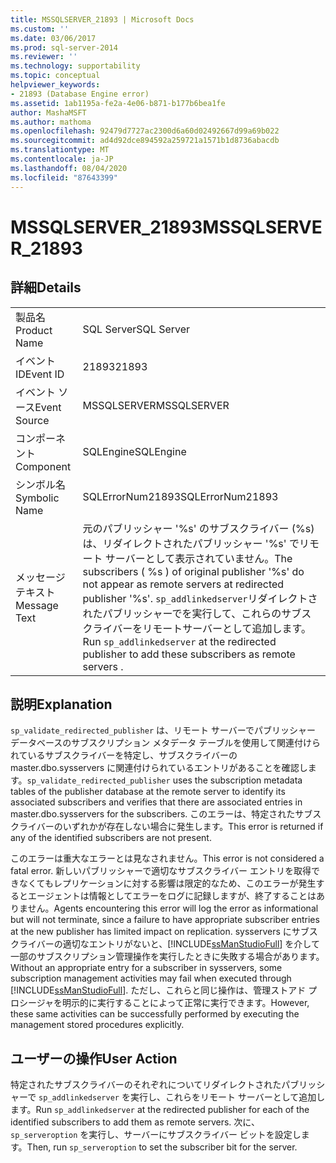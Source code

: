 ```yaml
---
title: MSSQLSERVER_21893 | Microsoft Docs
ms.custom: ''
ms.date: 03/06/2017
ms.prod: sql-server-2014
ms.reviewer: ''
ms.technology: supportability
ms.topic: conceptual
helpviewer_keywords:
- 21893 (Database Engine error)
ms.assetid: 1ab1195a-fe2a-4e06-b871-b177b6bea1fe
author: MashaMSFT
ms.author: mathoma
ms.openlocfilehash: 92479d7727ac2300d6a60d02492667d99a69b022
ms.sourcegitcommit: ad4d92dce894592a259721a1571b1d8736abacdb
ms.translationtype: MT
ms.contentlocale: ja-JP
ms.lasthandoff: 08/04/2020
ms.locfileid: "87643399"
---
```

# <a name="mssqlserver_21893"></a><span data-ttu-id="ad875-102">MSSQLSERVER_21893</span><span class="sxs-lookup"><span data-stu-id="ad875-102">MSSQLSERVER_21893</span></span>
    
## <a name="details"></a><span data-ttu-id="ad875-103">詳細</span><span class="sxs-lookup"><span data-stu-id="ad875-103">Details</span></span>  
  
|||  
|-|-|  
|<span data-ttu-id="ad875-104">製品名</span><span class="sxs-lookup"><span data-stu-id="ad875-104">Product Name</span></span>|<span data-ttu-id="ad875-105">SQL Server</span><span class="sxs-lookup"><span data-stu-id="ad875-105">SQL Server</span></span>|  
|<span data-ttu-id="ad875-106">イベント ID</span><span class="sxs-lookup"><span data-stu-id="ad875-106">Event ID</span></span>|<span data-ttu-id="ad875-107">21893</span><span class="sxs-lookup"><span data-stu-id="ad875-107">21893</span></span>|  
|<span data-ttu-id="ad875-108">イベント ソース</span><span class="sxs-lookup"><span data-stu-id="ad875-108">Event Source</span></span>|<span data-ttu-id="ad875-109">MSSQLSERVER</span><span class="sxs-lookup"><span data-stu-id="ad875-109">MSSQLSERVER</span></span>|  
|<span data-ttu-id="ad875-110">コンポーネント</span><span class="sxs-lookup"><span data-stu-id="ad875-110">Component</span></span>|<span data-ttu-id="ad875-111">SQLEngine</span><span class="sxs-lookup"><span data-stu-id="ad875-111">SQLEngine</span></span>|  
|<span data-ttu-id="ad875-112">シンボル名</span><span class="sxs-lookup"><span data-stu-id="ad875-112">Symbolic Name</span></span>|<span data-ttu-id="ad875-113">SQLErrorNum21893</span><span class="sxs-lookup"><span data-stu-id="ad875-113">SQLErrorNum21893</span></span>|  
|<span data-ttu-id="ad875-114">メッセージ テキスト</span><span class="sxs-lookup"><span data-stu-id="ad875-114">Message Text</span></span>|<span data-ttu-id="ad875-115">元のパブリッシャー '%s' のサブスクライバー (%s) は、リダイレクトされたパブリッシャー '%s' でリモート サーバーとして表示されていません。</span><span class="sxs-lookup"><span data-stu-id="ad875-115">The subscribers ( %s ) of original publisher '%s' do not appear as remote servers at redirected publisher '%s'.</span></span> <span data-ttu-id="ad875-116">`sp_addlinkedserver`リダイレクトされたパブリッシャーでを実行して、これらのサブスクライバーをリモートサーバーとして追加します。</span><span class="sxs-lookup"><span data-stu-id="ad875-116">Run `sp_addlinkedserver` at the redirected publisher to add these subscribers as remote servers .</span></span>|  
  
## <a name="explanation"></a><span data-ttu-id="ad875-117">説明</span><span class="sxs-lookup"><span data-stu-id="ad875-117">Explanation</span></span>  
 <span data-ttu-id="ad875-118">`sp_validate_redirected_publisher` は、リモート サーバーでパブリッシャー データベースのサブスクリプション メタデータ テーブルを使用して関連付けられているサブスクライバーを特定し、サブスクライバーの master.dbo.sysservers に関連付けられているエントリがあることを確認します。</span><span class="sxs-lookup"><span data-stu-id="ad875-118">`sp_validate_redirected_publisher` uses the subscription metadata tables of the publisher database at the remote server to identify its associated subscribers and verifies that there are associated entries in master.dbo.sysservers for the subscribers.</span></span> <span data-ttu-id="ad875-119">このエラーは、特定されたサブスクライバーのいずれかが存在しない場合に発生します。</span><span class="sxs-lookup"><span data-stu-id="ad875-119">This error is returned if any of the identified subscribers are not present.</span></span>  
  
 <span data-ttu-id="ad875-120">このエラーは重大なエラーとは見なされません。</span><span class="sxs-lookup"><span data-stu-id="ad875-120">This error is not considered a fatal error.</span></span> <span data-ttu-id="ad875-121">新しいパブリッシャーで適切なサブスクライバー エントリを取得できなくてもレプリケーションに対する影響は限定的なため、このエラーが発生するとエージェントは情報としてエラーをログに記録しますが、終了することはありません。</span><span class="sxs-lookup"><span data-stu-id="ad875-121">Agents encountering this error will log the error as informational but will not terminate, since a failure to have appropriate subscriber entries at the new publisher has limited impact on replication.</span></span> <span data-ttu-id="ad875-122">sysservers にサブスクライバーの適切なエントリがないと、[!INCLUDE[ssManStudioFull](../../includes/ssmanstudiofull-md.md)] を介して一部のサブスクリプション管理操作を実行したときに失敗する場合があります。</span><span class="sxs-lookup"><span data-stu-id="ad875-122">Without an appropriate entry for a subscriber in sysservers, some subscription management activities may fail when executed through [!INCLUDE[ssManStudioFull](../../includes/ssmanstudiofull-md.md)].</span></span> <span data-ttu-id="ad875-123">ただし、これらと同じ操作は、管理ストアド プロシージャを明示的に実行することによって正常に実行できます。</span><span class="sxs-lookup"><span data-stu-id="ad875-123">However, these same activities can be successfully performed by executing the management stored procedures explicitly.</span></span>  
  
## <a name="user-action"></a><span data-ttu-id="ad875-124">ユーザーの操作</span><span class="sxs-lookup"><span data-stu-id="ad875-124">User Action</span></span>  
 <span data-ttu-id="ad875-125">特定されたサブスクライバーのそれぞれについてリダイレクトされたパブリッシャーで `sp_addlinkedserver` を実行し、これらをリモート サーバーとして追加します。</span><span class="sxs-lookup"><span data-stu-id="ad875-125">Run `sp_addlinkedserver` at the redirected publisher for each of the identified subscribers to add them as remote servers.</span></span> <span data-ttu-id="ad875-126">次に、`sp_serveroption` を実行し、サーバーにサブスクライバー ビットを設定します。</span><span class="sxs-lookup"><span data-stu-id="ad875-126">Then, run `sp_serveroption` to set the subscriber bit for the server.</span></span>  
  
  
